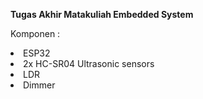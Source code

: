 **Tugas Akhir Matakuliah Embedded System**

Komponen :
<li>ESP32</li>
<li>2x HC-SR04 Ultrasonic sensors</li>
<li>LDR</li>
<li>Dimmer</li>
